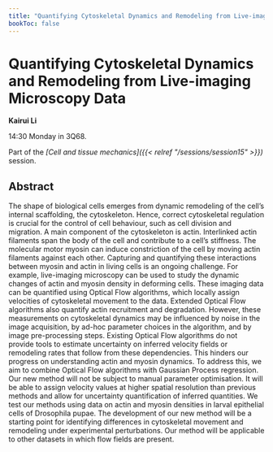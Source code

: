 ```yaml
---
title: "Quantifying Cytoskeletal Dynamics and Remodeling from Live-imaging Microscopy Data"
bookToc: false
---
```


# Quantifying Cytoskeletal Dynamics and Remodeling from Live-imaging Microscopy Data

**Kairui Li**

14:30 Monday in 3Q68.

Part of the *[Cell and tissue mechanics]({{< relref "/sessions/session15" >}})* session.

## Abstract

The shape of biological cells emerges from dynamic remodeling of the cell’s internal scaffolding, the cytoskeleton. Hence, correct cytoskeletal regulation is crucial for the control of cell behaviour, such as cell division and migration. A main component of the cytoskeleton is actin. Interlinked actin filaments span the body of the cell and contribute to a cell’s stiffness. The molecular motor myosin can induce constriction of the cell by moving actin filaments against each other. Capturing and quantifying these interactions between myosin and actin in living cells is an ongoing challenge. For example, live-imaging microscopy can be used to study the dynamic changes of actin and myosin density in deforming cells. These imaging data can be quantified using Optical Flow algorithms, which locally assign velocities of cytoskeletal movement to the data. Extended Optical Flow algorithms also quantify actin recruitment and degradation. However, these measurements on cytoskeletal dynamics may be influenced by noise in the image acquisition, by ad-hoc parameter choices in the algorithm, and by image pre-processing steps. Existing Optical Flow algorithms do not provide tools to estimate uncertainty on inferred velocity fields or remodeling rates that follow from these dependencies. This hinders our progress on understanding actin and myosin dynamics. To address this, we aim to combine Optical Flow algorithms with Gaussian Process regression. Our new method will not be subject to manual parameter optimisation. It will be able to assign velocity values at higher spatial resolution than previous methods and allow for uncertainty quantification of inferred quantities. We test our methods using data on actin and myosin densities in larval epithelial cells of Drosophila pupae. The development of our new method will be a starting point for identifying differences in cytoskeletal movement and remodeling under experimental perturbations. Our method will be applicable to other datasets in which flow fields are present.


